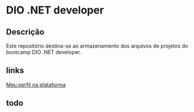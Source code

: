 # DIO .NET developer

## Descrição
Este repositório destina-se ao armazenamento dos arquivos de projetos do bootcamp DIO .NET developer.

## links
[Meu perfil na plataforma](https://www.dio.me/users/rodrigo_wow7)

## todo
